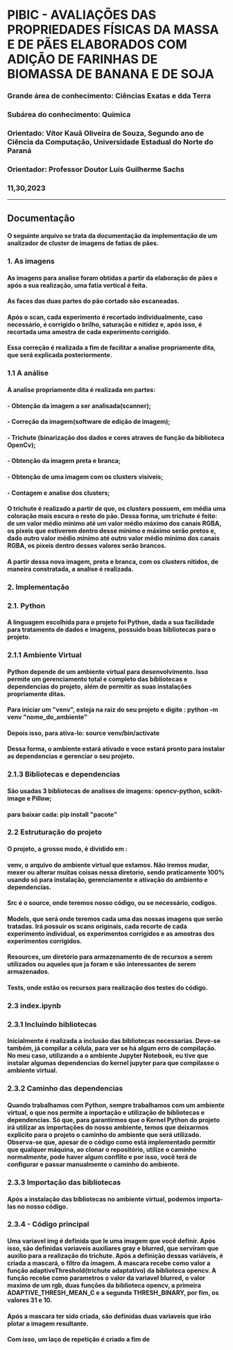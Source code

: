 # PIBIC - AVALIAÇÕES DAS PROPRIEDADES FÍSICAS DA MASSA E DE PÃES ELABORADOS COM ADIÇÃO DE FARINHAS DE BIOMASSA DE BANANA E DE SOJA

### Grande área de conhecimento: Ciências Exatas e dda Terra

### Subárea do conhecimento: Química

### Orientado: Vitor Kauã Oliveira de Souza, Segundo ano de Ciência da Computação, Universidade Estadual do Norte do Paraná

### Orientador: Professor Doutor Luís Guilherme Sachs

### 11,30,2023
---

## Documentação 

#### O seguinte arquivo se trata da documentação da implementação de um analizador de cluster de imagens de fatias de pães.

### 1. As imagens

#### As imagens para analise foram obtidas a partir da elaboração de pães e após a sua realização, uma fatia vertical é feita.

#### As faces das duas partes do pão cortado são escaneadas.

#### Após o scan, cada experimento é recortado individualmente, caso necessário, é corrigido o brilho, saturação e nitidez e, após isso, é recortada uma amostra de cada experimento corrigido.

#### Essa correção é realizada a fim de facilitar a analise propriamente dita, que será explicada posteriormente.

### 1.1 A análise

#### A analise propriamente dita é realizada em partes:

#### - Obtenção da imagem a ser analisada(scanner);
#### - Correção da imagem(software de edição de imagem);
#### - Trichute (binarização dos dados e cores atraves de função da biblioteca OpenCv);
#### - Obtenção da imagem preta e branca;
#### - Obtenção de uma imagem com os clusters visiveis;
#### - Contagem e analise dos clusters;

#### O trichute é realizado a partir de que, os clusters possuem, em média uma coloração mais escura o resto do pão. Dessa forma, um trichute é feito: de um valor médio minimo até um valor médio máximo dos canais RGBA, os pixeis que estiverem dentro desse minimo e máximo serão pretos e, dado outro valor médio minimo até outro valor médio mínimo dos canais RGBA, os pixeis dentro desses valores serão brancos.

#### A partir dessa nova imagem, preta e branca, com os clusters nitidos, de maneira constratada, a analise é realizada.

### 2. Implementação

### 2.1. Python

#### A linguagem escolhida para o projeto foi Python, dada a sua facilidade para tratamento de dados e imagens, possuido boas bibliotecas para o projeto.

### 2.1.1 Ambiente Virtual

#### Python depende de um ambiente virtual para desenvolvimento. Isso permite um gerenciamento total e completo das bibliotecas e dependencias do projeto, além de permitir as suas instalações propriamente ditas.

#### Para iniciar um "venv", esteja na raiz do seu projeto e digite : python -m venv "nome_do_ambiente"

#### Depois isso, para ativa-lo: source venv/bin/activate

#### Dessa forma, o ambiente estará ativado e voce estará pronto para instalar as dependencias e gerenciar o seu projeto.

### 2.1.3 Bibliotecas e dependencias

#### São usadas 3 bibliotecas de analises de imagens: opencv-python, scikit-image e Pillow;

#### para baixar cada: pip install "pacote"

### 2.2 Estruturação do projeto
 
#### O projeto, a grosso modo, é dividido em :

#### venv, o arquivo do ambiente virtual que estamos. Não iremos mudar, mexer ou alterar muitas coisas nessa diretorio, sendo praticamente 100% usando só para instalação, gerenciamente e ativação do ambiento e dependencias. 

#### Src é o source, onde teremos nosso código, ou se necessário, codigos.

#### Models, que será onde teremos cada uma das nossas imagens que serão tratadas. Irá possuir os scans originais, cada recorte de cada experimento individual, os experimentos corrigidos e as amostras dos experimentos corrigidos.

#### Resources, um diretório para armazenamento de de recursos a serem utilizados ou aqueles que ja foram e são interessantes de serem armazenados.

#### Tests, onde estão os recursos para realização dos testes do código.


### 2.3 index.ipynb

### 2.3.1 Incluindo bibliotecas

#### Inicialmente é realizada a inclusão das bibliotecas necessarias. Deve-se também, já compilar a célula, para ver se há algum erro de compilação. No meu caso, utilizando a o ambiente Jupyter Notebook, eu tive que instalar algumas dependencias do kernel jupyter para que compilasse o ambiente virtual.

### 2.3.2 Caminho das dependencias

#### Quando trabalhamos com Python, sempre trabalhamos com um ambiente virtual, o que nos permite a inportação e utilização de bibliotecas e dependencias. Só que, para garantirmos que o Kernel Python do projeto irá utilizar as importações do nosso ambiente, temos que deixarmos explicito para o projeto o caminho do ambiente que será utilizado. Observa-se que, apesar de o código como está implementado permitir que qualquer máquina, ao clonar o repositório, utilize o caminho normalmente, pode haver algum conflito e por isso, você terá de configurar e passar manualmente o caminho do ambiente.

### 2.3.3 Importação das bibliotecas

#### Após a instalação das bibliotecas no ambiente virtual, podemos importa-las no nosso código.

### 2.3.4 - Código principal

#### Uma variavel img é definida que le uma imagem que você definir. Após isso, são definidas variaveis auxiliares gray e blurred, que serviram que auxilio para a realização do trichute. Após a definição dessas variáveis, é criada a mascará, o filtro da imagem. A mascara recebe como valor a função adaptiveThreshold(trichute adaptativo) da biblioteca opencv. A função recebe como parametros o valor da variavel blurred, o valor maximo de um rgb, duas funções da biblioteca opencv, a primeira ADAPTIVE_THRESH_MEAN_C e a segunda THRESH_BINARY, por fim, os valores 31 e 10.

#### Após a mascara ter sido criada, são definidas duas variaveis que irão plotar a imagem resultante. 

#### Com isso, um laço de repetição é criado a fim de  











   
